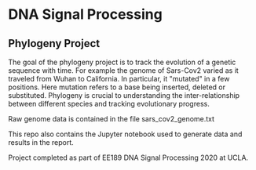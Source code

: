 # DNA Signal Processing
## Phylogeny Project

The goal of the phylogeny project is to track the evolution of a genetic sequence with time. For example the genome of Sars-Cov2 varied as it traveled from Wuhan to California. In
particular, it "mutated" in a few positions. Here mutation refers to a base being inserted, deleted or substituted. Phylogeny is crucial to understanding the inter-relationship between different species and tracking evolutionary progress.

Raw genome data is contained in the file sars_cov2_genome.txt

This repo also contains the Jupyter notebook used to generate data and results in the report.

Project completed as part of EE189 DNA Signal Processing 2020 at UCLA.
